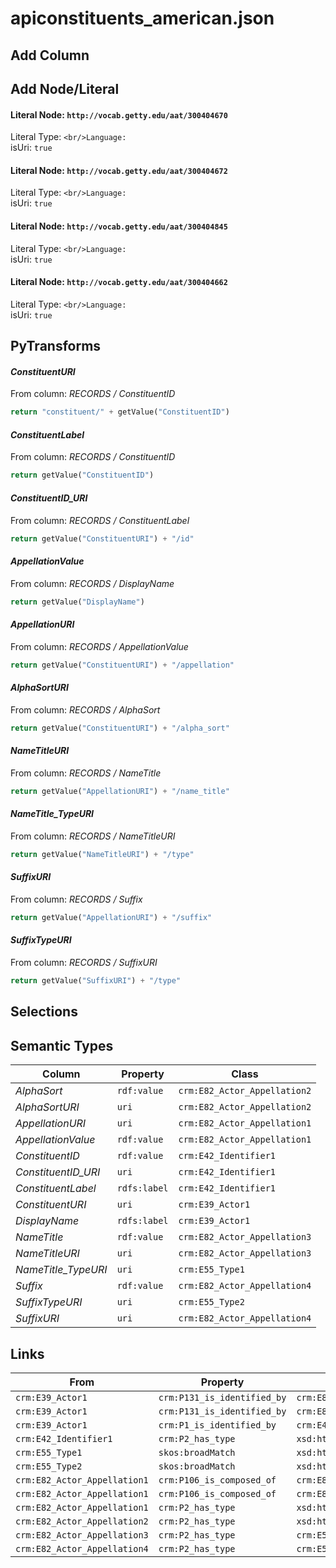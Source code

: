 # apiconstituents_american.json

## Add Column

## Add Node/Literal
#### Literal Node: `http://vocab.getty.edu/aat/300404670`
Literal Type: ``
<br/>Language: ``
<br/>isUri: `true`

#### Literal Node: `http://vocab.getty.edu/aat/300404672`
Literal Type: ``
<br/>Language: ``
<br/>isUri: `true`

#### Literal Node: `http://vocab.getty.edu/aat/300404845`
Literal Type: ``
<br/>Language: ``
<br/>isUri: `true`

#### Literal Node: `http://vocab.getty.edu/aat/300404662`
Literal Type: ``
<br/>Language: ``
<br/>isUri: `true`


## PyTransforms
#### _ConstituentURI_
From column: _RECORDS / ConstituentID_
``` python
return "constituent/" + getValue("ConstituentID")
```

#### _ConstituentLabel_
From column: _RECORDS / ConstituentID_
``` python
return getValue("ConstituentID")
```

#### _ConstituentID_URI_
From column: _RECORDS / ConstituentLabel_
``` python
return getValue("ConstituentURI") + "/id"
```

#### _AppellationValue_
From column: _RECORDS / DisplayName_
``` python
return getValue("DisplayName")
```

#### _AppellationURI_
From column: _RECORDS / AppellationValue_
``` python
return getValue("ConstituentURI") + "/appellation"
```

#### _AlphaSortURI_
From column: _RECORDS / AlphaSort_
``` python
return getValue("ConstituentURI") + "/alpha_sort"
```

#### _NameTitleURI_
From column: _RECORDS / NameTitle_
``` python
return getValue("AppellationURI") + "/name_title"
```

#### _NameTitle_TypeURI_
From column: _RECORDS / NameTitleURI_
``` python
return getValue("NameTitleURI") + "/type"
```

#### _SuffixURI_
From column: _RECORDS / Suffix_
``` python
return getValue("AppellationURI") + "/suffix"
```

#### _SuffixTypeURI_
From column: _RECORDS / SuffixURI_
``` python
return getValue("SuffixURI") + "/type"
```


## Selections

## Semantic Types
| Column | Property | Class |
|  ----- | -------- | ----- |
| _AlphaSort_ | `rdf:value` | `crm:E82_Actor_Appellation2`|
| _AlphaSortURI_ | `uri` | `crm:E82_Actor_Appellation2`|
| _AppellationURI_ | `uri` | `crm:E82_Actor_Appellation1`|
| _AppellationValue_ | `rdf:value` | `crm:E82_Actor_Appellation1`|
| _ConstituentID_ | `rdf:value` | `crm:E42_Identifier1`|
| _ConstituentID_URI_ | `uri` | `crm:E42_Identifier1`|
| _ConstituentLabel_ | `rdfs:label` | `crm:E42_Identifier1`|
| _ConstituentURI_ | `uri` | `crm:E39_Actor1`|
| _DisplayName_ | `rdfs:label` | `crm:E39_Actor1`|
| _NameTitle_ | `rdf:value` | `crm:E82_Actor_Appellation3`|
| _NameTitleURI_ | `uri` | `crm:E82_Actor_Appellation3`|
| _NameTitle_TypeURI_ | `uri` | `crm:E55_Type1`|
| _Suffix_ | `rdf:value` | `crm:E82_Actor_Appellation4`|
| _SuffixTypeURI_ | `uri` | `crm:E55_Type2`|
| _SuffixURI_ | `uri` | `crm:E82_Actor_Appellation4`|


## Links
| From | Property | To |
|  --- | -------- | ---|
| `crm:E39_Actor1` | `crm:P131_is_identified_by` | `crm:E82_Actor_Appellation1`|
| `crm:E39_Actor1` | `crm:P131_is_identified_by` | `crm:E82_Actor_Appellation2`|
| `crm:E39_Actor1` | `crm:P1_is_identified_by` | `crm:E42_Identifier1`|
| `crm:E42_Identifier1` | `crm:P2_has_type` | `xsd:http://vocab.getty.edu/aat/300404670`|
| `crm:E55_Type1` | `skos:broadMatch` | `xsd:http://vocab.getty.edu/aat/300404845`|
| `crm:E55_Type2` | `skos:broadMatch` | `xsd:http://vocab.getty.edu/aat/300404662`|
| `crm:E82_Actor_Appellation1` | `crm:P106_is_composed_of` | `crm:E82_Actor_Appellation3`|
| `crm:E82_Actor_Appellation1` | `crm:P106_is_composed_of` | `crm:E82_Actor_Appellation4`|
| `crm:E82_Actor_Appellation1` | `crm:P2_has_type` | `xsd:http://vocab.getty.edu/aat/300404670`|
| `crm:E82_Actor_Appellation2` | `crm:P2_has_type` | `xsd:http://vocab.getty.edu/aat/300404672`|
| `crm:E82_Actor_Appellation3` | `crm:P2_has_type` | `crm:E55_Type1`|
| `crm:E82_Actor_Appellation4` | `crm:P2_has_type` | `crm:E55_Type2`|
